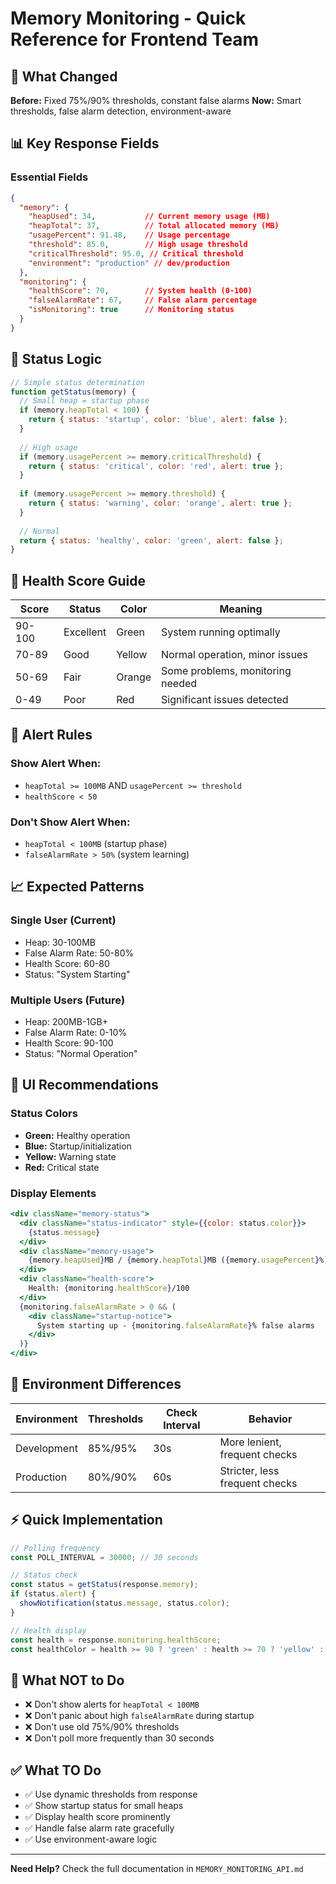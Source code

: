 # Memory Monitoring - Quick Reference for Frontend Team

## 🚀 What Changed

**Before:** Fixed 75%/90% thresholds, constant false alarms
**Now:** Smart thresholds, false alarm detection, environment-aware

## 📊 Key Response Fields

### Essential Fields
```json
{
  "memory": {
    "heapUsed": 34,           // Current memory usage (MB)
    "heapTotal": 37,          // Total allocated memory (MB)
    "usagePercent": 91.48,    // Usage percentage
    "threshold": 85.0,        // High usage threshold
    "criticalThreshold": 95.0, // Critical threshold
    "environment": "production" // dev/production
  },
  "monitoring": {
    "healthScore": 70,        // System health (0-100)
    "falseAlarmRate": 67,     // False alarm percentage
    "isMonitoring": true      // Monitoring status
  }
}
```

## 🎯 Status Logic

```javascript
// Simple status determination
function getStatus(memory) {
  // Small heap = startup phase
  if (memory.heapTotal < 100) {
    return { status: 'startup', color: 'blue', alert: false };
  }
  
  // High usage
  if (memory.usagePercent >= memory.criticalThreshold) {
    return { status: 'critical', color: 'red', alert: true };
  }
  
  if (memory.usagePercent >= memory.threshold) {
    return { status: 'warning', color: 'orange', alert: true };
  }
  
  // Normal
  return { status: 'healthy', color: 'green', alert: false };
}
```

## 🏥 Health Score Guide

| Score | Status | Color | Meaning |
|-------|--------|-------|---------|
| 90-100 | Excellent | Green | System running optimally |
| 70-89 | Good | Yellow | Normal operation, minor issues |
| 50-69 | Fair | Orange | Some problems, monitoring needed |
| 0-49 | Poor | Red | Significant issues detected |

## 🚨 Alert Rules

### Show Alert When:
- `heapTotal >= 100MB` AND `usagePercent >= threshold`
- `healthScore < 50`

### Don't Show Alert When:
- `heapTotal < 100MB` (startup phase)
- `falseAlarmRate > 50%` (system learning)

## 📈 Expected Patterns

### Single User (Current)
- Heap: 30-100MB
- False Alarm Rate: 50-80%
- Health Score: 60-80
- Status: "System Starting"

### Multiple Users (Future)
- Heap: 200MB-1GB+
- False Alarm Rate: 0-10%
- Health Score: 90-100
- Status: "Normal Operation"

## 🎨 UI Recommendations

### Status Colors
- **Green:** Healthy operation
- **Blue:** Startup/initialization
- **Yellow:** Warning state
- **Red:** Critical state

### Display Elements
```jsx
<div className="memory-status">
  <div className="status-indicator" style={{color: status.color}}>
    {status.message}
  </div>
  <div className="memory-usage">
    {memory.heapUsed}MB / {memory.heapTotal}MB ({memory.usagePercent}%)
  </div>
  <div className="health-score">
    Health: {monitoring.healthScore}/100
  </div>
  {monitoring.falseAlarmRate > 0 && (
    <div className="startup-notice">
      System starting up - {monitoring.falseAlarmRate}% false alarms
    </div>
  )}
</div>
```

## 🔧 Environment Differences

| Environment | Thresholds | Check Interval | Behavior |
|-------------|------------|----------------|----------|
| Development | 85%/95% | 30s | More lenient, frequent checks |
| Production | 80%/90% | 60s | Stricter, less frequent checks |

## ⚡ Quick Implementation

```javascript
// Polling frequency
const POLL_INTERVAL = 30000; // 30 seconds

// Status check
const status = getStatus(response.memory);
if (status.alert) {
  showNotification(status.message, status.color);
}

// Health display
const health = response.monitoring.healthScore;
const healthColor = health >= 90 ? 'green' : health >= 70 ? 'yellow' : 'red';
```

## 🚫 What NOT to Do

- ❌ Don't show alerts for `heapTotal < 100MB`
- ❌ Don't panic about high `falseAlarmRate` during startup
- ❌ Don't use old 75%/90% thresholds
- ❌ Don't poll more frequently than 30 seconds

## ✅ What TO Do

- ✅ Use dynamic thresholds from response
- ✅ Show startup status for small heaps
- ✅ Display health score prominently
- ✅ Handle false alarm rate gracefully
- ✅ Use environment-aware logic

---

**Need Help?** Check the full documentation in `MEMORY_MONITORING_API.md`
